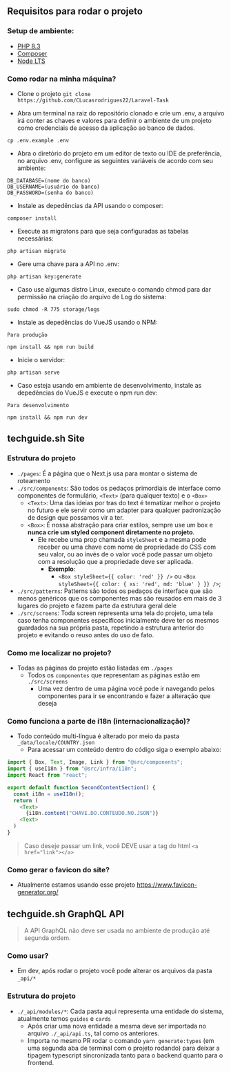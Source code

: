 ## Requisitos para rodar o projeto

### Setup de ambiente:

- [PHP 8.3](https://www.php.net/downloads.php)
- [Composer](https://getcomposer.org/download/)
- [Node LTS](https://nodejs.org/en)


### Como rodar na minha máquina?

- Clone o projeto `git clone https://github.com/CLucasrodrigues22/Laravel-Task`

- Abra um terminal na raiz do repositório clonado e crie um .env, a arquivo irá conter as chaves e valores para definir o ambiente de um projeto como credenciais de acesso da aplicação ao banco de dados.

```
cp .env.example .env
```

- Abra o diretório do projeto em um editor de texto ou IDE de preferência, no arquivo .env, configure as seguintes variáveis de acordo com seu ambiente:

```
DB_DATABASE=(nome do banco)
DB_USERNAME=(usuário do banco)
DB_PASSWORD=(senha do banco)
```

- Instale as depedências da API usando o composer:

```
composer install
```

- Execute as migratons para que seja configuradas as tabelas necessárias:

```
php artisan migrate
```

- Gere uma chave para a API no .env:

```
php artisan key:generate
```

- Caso use algumas distro Linux, execute o comando chmod para dar permissão na criação do arquivo de Log do sistema:

```
sudo chmod -R 775 storage/logs
```

- Instale as depedências do VueJS usando o NPM:

`Para produção`

```
npm install && npm run build 
```

- Inicie o servidor:

```
php artisan serve
```

- Caso esteja usando em ambiente de desenvolvimento, instale as depedências do VueJS e execute o npm run dev:

`Para desenvolvimento`

```
npm install && npm run dev 
```


## techguide.sh Site

### Estrutura do projeto

- `./pages`: É a página que o Next.js usa para montar o sistema de roteamento
- `./src/components`: São todos os pedaços primordiais de interface como componentes de formulário, `<Text>` (para qualquer texto) e o `<Box>`
  - `<Text>`: Uma das ideias por tras do text é tematizar melhor o projeto no futuro e ele servir como um adapter para qualquer padronização de design que possamos vir a ter.
  - `<Box>`: É nossa abstração para criar estilos, sempre use um box e **nunca crie um styled component diretamente no projeto**.
    - Ele recebe uma prop chamada `styleSheet` e a mesma pode receber ou uma chave com nome de propriedade do CSS com seu valor, ou ao invés de o valor você pode passar um objeto com a resolução que a propriedade deve ser aplicada.
      - **Exemplo**:
        - `<Box styleSheet={{ color: 'red' }} />` ou `<Box styleSheet={{ color: { xs: 'red', md: 'blue' } }} />`;
- `./src/patterns`: Patterns são todos os pedaços de interface que são menos genéricos que os componentes mas são reusados em mais de 3 lugares do projeto e fazem parte da estrutura geral dele
- `./src/screens`: Toda screen representa uma tela do projeto, uma tela caso tenha componentes específicos inicialmente deve ter os mesmos guardados na sua própria pasta, repetindo a estrutura anterior do projeto e evitando o reuso antes do uso de fato.

### Como me localizar no projeto?

- Todas as páginas do projeto estão listadas em `./pages`
  - Todos os `componentes` que representam as páginas estão em `./src/screens`
    - Uma vez dentro de uma página você pode ir navegando pelos componentes para ir se encontrando e fazer a alteração que deseja

### Como funciona a parte de i18n (internacionalização)?

- Todo conteúdo multi-língua é alterado por meio da pasta `_data/locale/COUNTRY.json`
  - Para acessar um conteúdo dentro do código siga o exemplo abaixo:

```js
import { Box, Text, Image, Link } from "@src/components";
import { useI18n } from "@src/infra/i18n";
import React from "react";

export default function SecondContentSection() {
  const i18n = useI18n();
  return (
    <Text>
      {i18n.content("CHAVE.DO.CONTEUDO.NO.JSON")}
    <Text>
  )
}
```

> Caso deseje passar um link, você DEVE usar a tag do html `<a href="link"></a>`

### Como gerar o favicon do site?

- Atualmente estamos usando esse projeto https://www.favicon-generator.org/

## techguide.sh GraphQL API

> A API GraphQL não deve ser usada no ambiente de produção até segunda ordem.

### Como usar?

- Em dev, após rodar o projeto você pode alterar os arquivos da pasta `_api/*`

### Estrutura do projeto

- `./_api/modules/*`: Cada pasta aqui representa uma entidade do sistema, atualmente temos `guides` e `cards`
  - Após criar uma nova entidade a mesma deve ser importada no arquivo `./_api/api.ts`, tal como os anteriores.
  - Importa no mesmo PR rodar o comando `yarn generate:types` (em uma segunda aba de terminal com o projeto rodando) para deixar a tipagem typescript sincronizada tanto para o backend quanto para o frontend.
